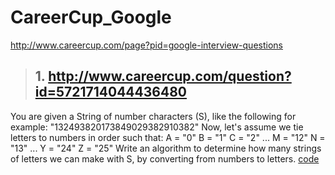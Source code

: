 # CareerCup_Google

http://www.careercup.com/page?pid=google-interview-questions

>## 1. http://www.careercup.com/question?id=5721714044436480
You are given a String of number characters (S), like the following for example: 
"132493820173849029382910382" 
Now, let's assume we tie letters to numbers in order such that: 
A = "0" 
B = "1" 
C = "2" 
... 
M = "12" 
N = "13" 
... 
Y = "24" 
Z = "25" 
Write an algorithm to determine how many strings of letters we can make with S, by converting from numbers to letters.
[code](decode.cpp)

